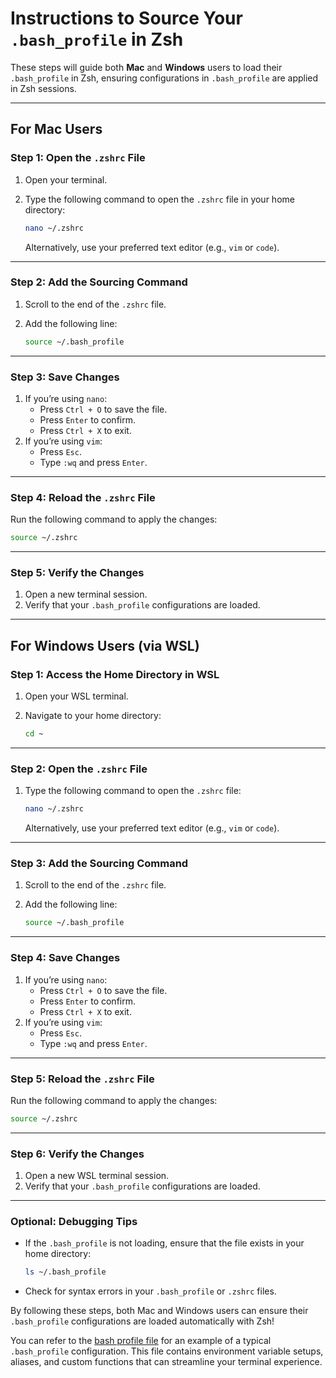 # Instructions to Source Your `.bash_profile` in Zsh

These steps will guide both **Mac** and **Windows** users to load their `.bash_profile` in Zsh, ensuring configurations in `.bash_profile` are applied in Zsh sessions.

---

## For Mac Users

### Step 1: Open the `.zshrc` File

1. Open your terminal.
2. Type the following command to open the `.zshrc` file in your home directory:

   ```bash
   nano ~/.zshrc
   ```

   Alternatively, use your preferred text editor (e.g., `vim` or `code`).

---

### Step 2: Add the Sourcing Command

1. Scroll to the end of the `.zshrc` file.
2. Add the following line:

   ```bash
   source ~/.bash_profile
   ```

---

### Step 3: Save Changes

1. If you’re using `nano`:
   - Press `Ctrl + O` to save the file.
   - Press `Enter` to confirm.
   - Press `Ctrl + X` to exit.
2. If you’re using `vim`:
   - Press `Esc`.
   - Type `:wq` and press `Enter`.

---

### Step 4: Reload the `.zshrc` File

Run the following command to apply the changes:

```bash
source ~/.zshrc
```

---

### Step 5: Verify the Changes

1. Open a new terminal session.
2. Verify that your `.bash_profile` configurations are loaded.

---

## For Windows Users (via WSL)

### Step 1: Access the Home Directory in WSL

1. Open your WSL terminal.
2. Navigate to your home directory:

   ```bash
   cd ~
   ```

---

### Step 2: Open the `.zshrc` File

1. Type the following command to open the `.zshrc` file:

   ```bash
   nano ~/.zshrc
   ```

   Alternatively, use your preferred text editor (e.g., `vim` or `code`).

---

### Step 3: Add the Sourcing Command

1. Scroll to the end of the `.zshrc` file.
2. Add the following line:

   ```bash
   source ~/.bash_profile
   ```

---

### Step 4: Save Changes

1. If you’re using `nano`:
   - Press `Ctrl + O` to save the file.
   - Press `Enter` to confirm.
   - Press `Ctrl + X` to exit.
2. If you’re using `vim`:
   - Press `Esc`.
   - Type `:wq` and press `Enter`.

---

### Step 5: Reload the `.zshrc` File

Run the following command to apply the changes:

```bash
source ~/.zshrc
```

---

### Step 6: Verify the Changes

1. Open a new WSL terminal session.
2. Verify that your `.bash_profile` configurations are loaded.

---

### Optional: Debugging Tips

- If the `.bash_profile` is not loading, ensure that the file exists in your home directory:

  ```bash
  ls ~/.bash_profile
  ```

- Check for syntax errors in your `.bash_profile` or `.zshrc` files.

By following these steps, both Mac and Windows users can ensure their `.bash_profile` configurations are loaded automatically with Zsh!

You can refer to the [bash profile file](./resources/.bash_profile) for an example of a typical `.bash_profile` configuration. This file contains environment variable setups, aliases, and custom functions that can streamline your terminal experience.
